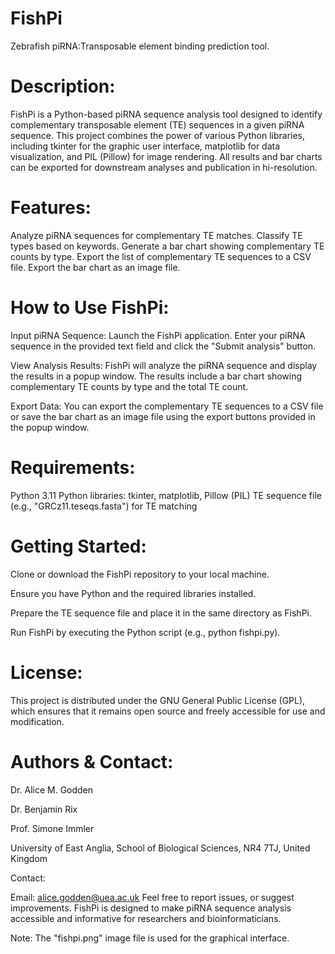# FishPi
Zebrafish piRNA:Transposable element binding prediction tool. 

# Description:
FishPi is a Python-based piRNA sequence analysis tool designed to identify complementary transposable element (TE) sequences in a given piRNA sequence. This project combines the power of various Python libraries, including tkinter for the graphic user interface, matplotlib for data visualization, and PIL (Pillow) for image rendering. All results and bar charts can be exported for downstream analyses and publication in hi-resolution.

# Features:

Analyze piRNA sequences for complementary TE matches.
Classify TE types based on keywords.
Generate a bar chart showing complementary TE counts by type.
Export the list of complementary TE sequences to a CSV file.
Export the bar chart as an image file.

# How to Use FishPi:

Input piRNA Sequence: Launch the FishPi application. Enter your piRNA sequence in the provided text field and click the "Submit analysis" button.

View Analysis Results: FishPi will analyze the piRNA sequence and display the results in a popup window. The results include a bar chart showing complementary TE counts by type and the total TE count.

Export Data: You can export the complementary TE sequences to a CSV file or save the bar chart as an image file using the export buttons provided in the popup window.

# Requirements:

Python 3.11
Python libraries: tkinter, matplotlib, Pillow (PIL)
TE sequence file (e.g., "GRCz11.teseqs.fasta") for TE matching

# Getting Started:

Clone or download the FishPi repository to your local machine.

Ensure you have Python and the required libraries installed.

Prepare the TE sequence file and place it in the same directory as FishPi.

Run FishPi by executing the Python script (e.g., python fishpi.py).

# License:
This project is distributed under the GNU General Public License (GPL), which ensures that it remains open source and freely accessible for use and modification.

# Authors & Contact:
Dr. Alice M. Godden

Dr. Benjamin Rix

Prof. Simone Immler

University of East Anglia, School of Biological Sciences, NR4 7TJ, United Kingdom

Contact:

Email: alice.godden@uea.ac.uk
Feel free to report issues, or suggest improvements. FishPi is designed to make piRNA sequence analysis accessible and informative for researchers and bioinformaticians.

Note:
The "fishpi.png" image file is used for the graphical interface.
